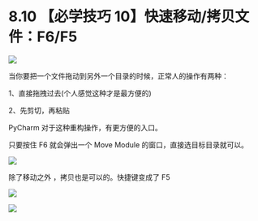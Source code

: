 # 8.10 【必学技巧 10】快速移动/拷贝文件：F6/F5

![](http://image.iswbm.com/20200804124133.png)

当你要把一个文件拖动到另外一个目录的时候，正常人的操作有两种：

1、直接拖拽过去(个人感觉这种才是最方便的)

2、先剪切，再粘贴

PyCharm 对于这种重构操作，有更方便的入口。

只要按住 F6 就会弹出一个 Move Module 的窗口，直接选目标目录就可以。

![](http://image.iswbm.com/20200826123915.png)



除了移动之外 ，拷贝也是可以的。快捷键变成了 F5

![](http://image.iswbm.com/20200826124400.png)



![](http://image.iswbm.com/20200607174235.png)